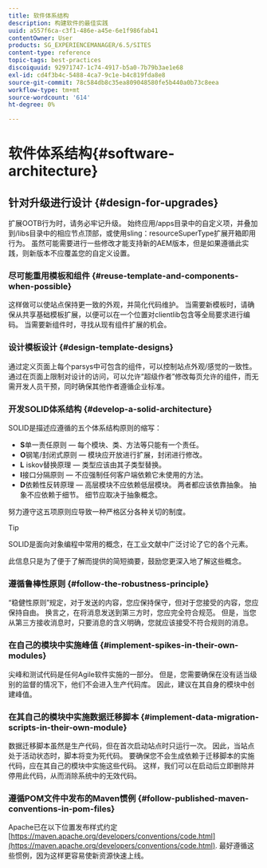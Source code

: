 ```yaml
---
title: 软件体系结构
description: 构建软件的最佳实践
uuid: a557f6ca-c3f1-486e-a45e-6e1f986fab41
contentOwner: User
products: SG_EXPERIENCEMANAGER/6.5/SITES
content-type: reference
topic-tags: best-practices
discoiquuid: 92971747-1c74-4917-b5a0-7b79b3ae1e68
exl-id: cd4f3b4c-5488-4ca7-9c1e-b4c819fda8e8
source-git-commit: 78c584db8c35ea809048580fe5b440a0b73c8eea
workflow-type: tm+mt
source-wordcount: '614'
ht-degree: 0%

---
```


# 软件体系结构{#software-architecture}

## 针对升级进行设计 {#design-for-upgrades}

扩展OOTB行为时，请务必牢记升级。 始终应用/apps目录中的自定义项，并叠加到/libs目录中的相应节点顶部，或使用sling：resourceSuperType扩展开箱即用行为。 虽然可能需要进行一些修改才能支持新的AEM版本，但是如果遵循此实践，则新版本不应覆盖您的自定义设置。

### 尽可能重用模板和组件 {#reuse-template-and-components-when-possible}

这样做可以使站点保持更一致的外观，并简化代码维护。 当需要新模板时，请确保从共享基础模板扩展，以便可以在一个位置对clientlib包含等全局要求进行编码。 当需要新组件时，寻找从现有组件扩展的机会。

### 设计模板设计 {#design-template-designs}

通过定义页面上每个parsys中可包含的组件，可以控制站点外观/感觉的一致性。 通过在页面上限制对设计的访问，可以允许“超级作者”修改每页允许的组件，而无需开发人员干预，同时确保其他作者遵循企业标准。

### 开发SOLID体系结构 {#develop-a-solid-architecture}

SOLID是描述应遵循的五个体系结构原则的缩写：

* **S**&#x200B;单一责任原则 — 每个模块、类、方法等只能有一个责任。
* **O**&#x200B;钢笔/封闭式原则 — 模块应开放进行扩展，封闭进行修改。
* **L** iskov替换原理 — 类型应该由其子类型替换。
* **I**&#x200B;接口分隔原则 — 不应强制任何客户端依赖它未使用的方法。
* **D**&#x200B;依赖性反转原理 — 高层模块不应依赖低层模块。 两者都应该依靠抽象。 抽象不应依赖于细节。 细节应取决于抽象概念。

努力遵守这五项原则应导致一种严格区分各种关切的制度。

>[!TIP]
>
>SOLID是面向对象编程中常用的概念，在工业文献中广泛讨论了它的各个元素。
>
>此信息只是为了便于了解而提供的简短摘要，鼓励您更深入地了解这些概念。

### 遵循鲁棒性原则 {#follow-the-robustness-principle}

“稳健性原则”规定，对于发送的内容，您应保持保守，但对于您接受的内容，您应保持自由。 换言之，在将消息发送到第三方时，您应完全符合规范。 但是，当您从第三方接收消息时，只要消息的含义明确，您就应该接受不符合规则的消息。

### 在自己的模块中实施峰值 {#implement-spikes-in-their-own-modules}

尖峰和测试代码是任何Agile软件实施的一部分。 但是，您需要确保在没有适当级别的监督的情况下，他们不会进入生产代码库。 因此，建议在其自身的模块中创建峰值。

### 在其自己的模块中实施数据迁移脚本 {#implement-data-migration-scripts-in-their-own-module}

数据迁移脚本虽然是生产代码，但在首次启动站点时只运行一次。 因此，当站点处于活动状态时，脚本将变为死代码。 要确保您不会生成依赖于迁移脚本的实施代码，应在其自己的模块中实施这些代码。 这样，我们可以在启动后立即删除并停用此代码，从而消除系统中的无效代码。

### 遵循POM文件中发布的Maven惯例 {#follow-published-maven-conventions-in-pom-files}

Apache已在以下位置发布样式约定 [https://maven.apache.org/developers/conventions/code.html](https://maven.apache.org/developers/conventions/code.html). 最好遵循这些惯例，因为这样更容易使新资源快速上线。
